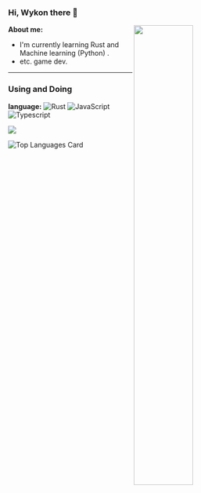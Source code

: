 ### Hi, Wykon there 👋

<img align="right" width="49%" src="https://github-readme-stats.vercel.app/api?username=weykon&theme=solarized-light&show_icons=true&count_private=true&include_all_commits=true">

**About me:**
+ I'm currently learning Rust and Machine learning (Python) .
+ etc. game dev.
---

### Using and Doing

**language:**
![Rust](http://img.shields.io/badge/-Rust-D2B48?style=flat-square&logo=Rust&logoColor=000000)
![JavaScript](https://img.shields.io/badge/-JavaScript-%23F7DF1C?style=flat-square&logo=javascript&logoColor=ffff4a&color=d1b01f)
![Typescript](http://img.shields.io/badge/-Typescript-ff69b4?style=flat-square&logo=Typescript&logoColor=white)

<img src="https://github-readme-stats.vercel.app/api/wakatime?username=weykon&layout=compact&langs_count=8&show_icons=true&icon_color=CE1D2D&text_color=718096&bg_color=ffffff&custom_title=Week Time"/>

![Top Languages Card](https://github-readme-stats.vercel.app/api/top-langs/?username=weykon&layout=compact)
